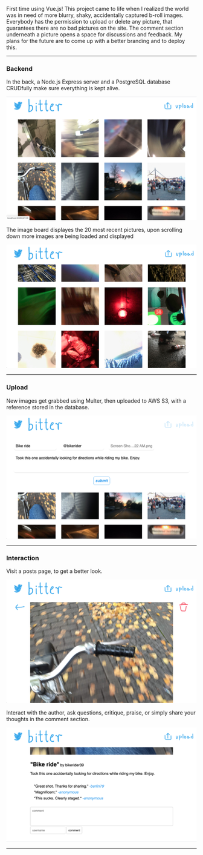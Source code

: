 First time using Vue.js! This project came to life when I realized the world was in need of more blurry, shaky, accidentally captured b-roll images. Everybody has the permission to upload or delete any picture, that guarantees there are no bad pictures on the site. The comment section underneath a picture opens a space for discussions and feedback. My plans for the future are to come up with a better branding and to deploy this.

---

### Backend

In the back, a Node.js Express server and a PostgreSQL database CRUDfully make sure everything is kept alive.

![img](./readme_images/start.png)

The image board displayes the 20 most recent pictures, upon scrolling down more images are being loaded and displayed

![img](./readme_images/scroll.png)

---

### Upload

New images get grabbed using Multer, then uploaded to AWS S3, with a reference stored in the database.

![img](./readme_images/upload.png)

---

### Interaction

Visit a posts page, to get a better look.

![img](./readme_images/comment1.png)

Interact with the author, ask questions, critique, praise, or simply share your thoughts in the comment section.

![img](./readme_images/comment2.png)

---
